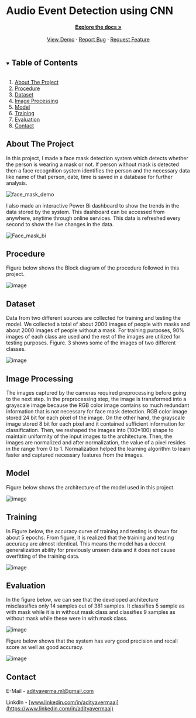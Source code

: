 # Audio Event Detection using CNN

<p align="center">
    <a href="https://github.com/adityavermaAI/Audio-Event-Detection"><strong>Explore the docs »</strong></a>
    <br />
    <br />
    <a href="">View Demo</a>
    ·
    <a href="https://github.com/adityavermaAI/Audio-Event-Detection/issues">Report Bug</a>
    ·
    <a href="https://github.com/adityavermaAI/Audio-Event-Detection/issues">Request Feature</a>
</p>

<details open="open">
  <summary><h2 style="display: inline-block">Table of Contents</h2></summary>
  <ol>
    <li><a href="#about-the-project">About The Project<a></li>
    <li><a href="#procedure">Procedure</a></li>
    <li><a href="#dataset">Dataset</a></li>
    <li><a href="#image-Processing">Image Processing</a></li>
    <li><a href="#model">Model</a></li>
    <li><a href="#training">Training</a></li>
    <li><a href="#evaluation">Evaluation</a></li>
    <li><a href="#contact">Contact</a></li>
  </ol>
</details>

## About The Project

In this project, I made a face mask detection system which detects whether the person is wearing a mask or not. If person without mask is detected then a face recognition system identifies the person and the necessary data like name of that person, date, time is saved in a database for further analysis.

![face_mask_demo](https://user-images.githubusercontent.com/72017583/115713321-7dbd2580-a393-11eb-898d-4e3bd11f9e51.gif)

I also made an interactive Power Bi dashboard to show the trends in the data stored by the system. This dashboard can be accessed from anywhere, anytime through online services. This data is refreshed every second to show the live changes in the data.

![Face_mask_bi](https://user-images.githubusercontent.com/72017583/115701276-3f206e80-a385-11eb-908a-25b18b091bb0.gif)

## Procedure

Figure below shows the Block diagram of the procedure followed in this project.

![image](https://user-images.githubusercontent.com/72017583/115590219-595b3d80-a2ee-11eb-80d0-eb1f25e9fd20.png)

## Dataset

Data from two different sources are collected for training and testing the model. We collected a total of about 2000 images of people with masks and about 2000 images of people without a mask. For training purposes, 90% images of each class are used and the rest of the images are utilized for testing purposes. Figure. 3 shows some of the images of two different classes.

![image](https://user-images.githubusercontent.com/72017583/115589201-3419ff80-a2ed-11eb-8cec-09da9e274be4.png)


## Image Processing

The images captured by the cameras required preprocessing before going to the next step. In the preprocessing step, the image is transformed into a grayscale image because the RGB color image contains so much redundant information that is not necessary for face mask detection. RGB color image stored 24 bit for each pixel of the image. On the other hand, the grayscale image stored 8 bit for each pixel and it contained sufficient information for classification. Then, we reshaped the images into (100×100) shape to maintain uniformity of the input images to the architecture. Then, the images are normalized and after normalization, the value of a pixel resides in the range from 0 to 1. Normalization helped the learning algorithm to learn faster and captured necessary features from the images.


## Model

Figure below shows the architecture of the model used in this project.

![image](https://user-images.githubusercontent.com/72017583/114194765-6e8ab080-996d-11eb-84bb-700caacddccb.png)

## Training

In Figure below, the accuracy curve of training and testing is shown for about 5 epochs. From figure, it is realized that the training and testing accuracy are almost identical. This means the model has a decent generalization ability for previously unseen data and it does not cause overfitting of the training data.

![image](https://user-images.githubusercontent.com/72017583/115590693-e30b0b00-a2ee-11eb-8c6f-a58f60a8d9d2.png)

## Evaluation

In the figure below, we can see that the developed architecture misclassifies only 14 samples out of 381 samples. It classifies 5 sample as with mask while it is in without mask class and classifies 9 samples as without mask while these were in with mask class.

![image](https://user-images.githubusercontent.com/72017583/115590778-fae28f00-a2ee-11eb-9e42-e2e5651574c8.png)

Figure below shows that the system has very good precision and recall score as well as good accuracy.

![image](https://user-images.githubusercontent.com/72017583/115590922-29f90080-a2ef-11eb-94a1-a4cf221a84a3.png)


## Contact

E-Mail - adityaverma.ml@gmail.com

LinkdIn - [www.linkedin.com/in/adityavermaai](https://www.linkedin.com/in/adityavermaai)
